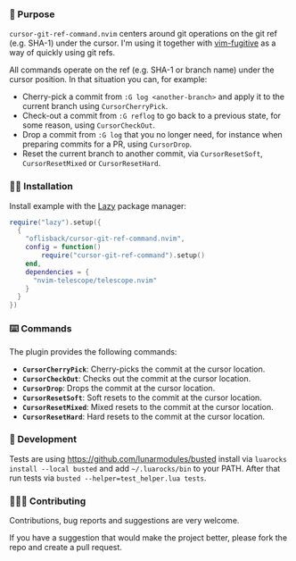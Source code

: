 ### :lotus_position: Purpose

`cursor-git-ref-command.nvim` centers around git operations on the git ref (e.g. SHA-1) under the cursor. I'm using it together with [vim-fugitive](https://github.com/tpope/vim-fugitive) as a way of quickly using git refs.

All commands operate on the ref (e.g. SHA-1 or branch name) under the cursor position. In that situation you can, for example:

- Cherry-pick a commit from `:G log <another-branch>` and apply it to the current branch using `CursorCherryPick`.
- Check-out a commit from `:G reflog` to go back to a previous state, for some reason, using `CursorCheckOut`.
- Drop a commit from `:G log` that you no longer need, for instance when preparing commits for a PR, using `CursorDrop`.
- Reset the current branch to another commit, via `CursorResetSoft`, `CursorResetMixed` or `CursorResetHard`.

### :mechanic: Installation

Install example with the [Lazy](https://github.com/folke/lazy.nvim) package manager:

```lua
require("lazy").setup({
  {
    "oflisback/cursor-git-ref-command.nvim",
	config = function()
		require("cursor-git-ref-command").setup()
	end,
    dependencies = {
      "nvim-telescope/telescope.nvim"
    }
  }
})
```

### :keyboard: Commands

The plugin provides the following commands:

- **`CursorCherryPick`**: Cherry-picks the commit at the cursor location.
- **`CursorCheckOut`**: Checks out the commit at the cursor location.
- **`CursorDrop`**: Drops the commit at the cursor location.
- **`CursorResetSoft`**: Soft resets to the commit at the cursor location.
- **`CursorResetMixed`**: Mixed resets to the commit at the cursor location.
- **`CursorResetHard`**: Hard resets to the commit at the cursor location.

### :test_tube: Development

Tests are using https://github.com/lunarmodules/busted install via `luarocks install --local busted` and add `~/.luarocks/bin` to your PATH. After that run tests via `busted --helper=test_helper.lua tests`.

### :people_holding_hands: Contributing

Contributions, bug reports and suggestions are very welcome.

If you have a suggestion that would make the project better, please fork the repo and create a pull request.
